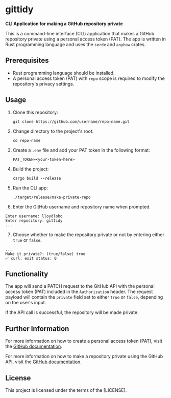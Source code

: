 # gittidy

**CLI Application for making a GitHub repository private**

This is a command-line interface (CLI) application that makes a GitHub repository private using a personal access token (PAT). The app is written in Rust programming language and uses the `serde` and `anyhow` crates.

## Prerequisites

- Rust programming language should be installed.
- A personal access token (PAT) with `repo` scope is required to modify the repository's privacy settings.

## Usage

1. Clone this repository:

   ```
   git clone https://github.com/username/repo-name.git
   ```

2. Change directory to the project's root:

   ```
   cd repo-name
   ```

3. Create a `.env` file and add your PAT token in the following format:

   ```
   PAT_TOKEN=<your-token-here>
   ```

4. Build the project:

   ```
   cargo build --release
   ```

5. Run the CLI app:

   ```
   ./target/release/make-private-repo
   ```

6. Enter the GitHub username and repository name when prompted.

```shell
Enter username: lloydlobo
Enter repository: gittidy
...
```

7. Choose whether to make the repository private or not by entering either `true` or `false`.

```shell
...
Make it private?: (true/false) true
✅ curl: exit status: 0
```

## Functionality

The app will send a PATCH request to the GitHub API with the personal access token (PAT) included in the `Authorization` header.
The request payload will contain the `private` field set to either `true` or `false`, depending on the user's input.

If the API call is successful, the repository will be made private.

## Further Information

For more information on how to create a personal access token (PAT), visit the [GitHub documentation](https://docs.github.com/en/authentication/keeping-your-account-and-data-secure/creating-a-personal-access-token).

For more information on how to make a repository private using the GitHub API, visit the [GitHub documentation](https://docs.github.com/en/rest/reference/repos#update-a-repository).

## License

This project is licensed under the terms of the [LICENSE].
